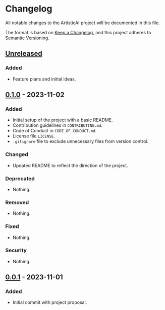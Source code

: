 # Changelog

All notable changes to the ArtisticAI project will be documented in this file.

The format is based on [Keep a Changelog](https://keepachangelog.com/en/1.0.0/),
and this project adheres to [Semantic Versioning](https://semver.org/spec/v2.0.0.html).

## [Unreleased]

### Added
- Feature plans and initial ideas.

## [0.1.0] - 2023-11-02

### Added
- Initial setup of the project with a basic README.
- Contribution guidelines in `CONTRIBUTING.md`.
- Code of Conduct in `CODE_OF_CONDUCT.md`.
- License file `LICENSE`.
- `.gitignore` file to exclude unnecessary files from version control.

### Changed
- Updated README to reflect the direction of the project.

### Deprecated
- Nothing.

### Removed
- Nothing.

### Fixed
- Nothing.

### Security
- Nothing.

## [0.0.1] - 2023-11-01

### Added
- Initial commit with project proposal.

[Unreleased]: https://github.com/scapecap/artistic.ai-hub/compare/v0.1.0...HEAD
[0.1.0]: https://github.com/scapecap/artistic.ai-hub/releases/tag/v0.1.0
[0.0.1]: https://github.com/scapecap/artistic.ai-hub/releases/tag/v0.0.1
